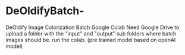 # DeOldifyBatch-
DeOldify Image Colorization Batch 
Google Colab
Need Google Drive to upload a folder with the "input" and "output" sub folders where batch images should be.
run the colab. (pre trained model based on openAI model) 
